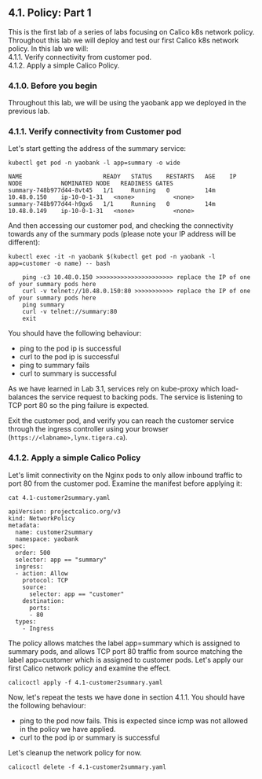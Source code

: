 ## 4.1. Policy: Part 1

This is the first lab of a series of labs focusing on Calico k8s network policy. Throughout this lab we will deploy and test our first Calico k8s network policy. 
In this lab we will: \
4.1.1. Verify connectivity from customer pod. \
4.1.2. Apply a simple Calico Policy.

### 4.1.0. Before you begin

Throughout this lab, we will be using the yaobank app we deployed in the previous lab.

### 4.1.1. Verify connectivity from Customer pod

Let's start getting the address of the summary service:

```
kubectl get pod -n yaobank -l app=summary -o wide
```
```
NAME                       READY   STATUS    RESTARTS   AGE    IP            NODE           NOMINATED NODE   READINESS GATES
summary-748b977d44-8vt45   1/1     Running   0          14m   10.48.0.150    ip-10-0-1-31   <none>           <none>
summary-748b977d44-h9gx6   1/1     Running   0          14m   10.48.0.149    ip-10-0-1-31   <none>           <none>
```

And then accessing our customer pod, and checking the connectivity towards any of the summary pods (please note your IP address will be different):

```
kubectl exec -it -n yaobank $(kubectl get pod -n yaobank -l app=customer -o name) -- bash
```
```
	ping -c3 10.48.0.150 >>>>>>>>>>>>>>>>>>>>>> replace the IP of one of your summary pods here
	curl -v telnet://10.48.0.150:80 >>>>>>>>>>> replace the IP of one of your summary pods here
	ping summary
	curl -v telnet://summary:80
	exit
```

You should have the following behaviour:
* ping to the pod ip is successful
* curl to the pod ip is successful
* ping to summary fails
* curl to summary is successful

As we have learned in Lab 3.1, services rely on kube-proxy which load-balances the service request to backing pods. The service is listening to TCP port 80 so the ping failure is expected.

Exit the customer pod, and verify you can reach the customer service through the ingress controller using your browser (`https://<labname>,lynx.tigera.ca`).

### 4.1.2. Apply a simple Calico Policy

Let's limit connectivity on the Nginx pods to only allow inbound traffic to port 80 from the customer pod.
Examine the manifest before applying it:

``` 
cat 4.1-customer2summary.yaml 
```
```
apiVersion: projectcalico.org/v3
kind: NetworkPolicy
metadata:
  name: customer2summary
  namespace: yaobank
spec:
  order: 500
  selector: app == "summary"
  ingress:
  - action: Allow
    protocol: TCP
    source:
      selector: app == "customer"
    destination:
      ports:
      - 80
  types:
    - Ingress
```

The policy allows matches the label app=summary which is assigned to summary pods, and allows TCP port 80 traffic from source matching the label app=customer which is assigned to customer pods.
Let's apply our first Calico network policy and examine the effect.

```
calicoctl apply -f 4.1-customer2summary.yaml 
```

Now, let's repeat the tests we have done in section 4.1.1.
You should have the following behaviour:

* ping to the pod now fails. This is expected since icmp was not allowed in the policy we have applied.
* curl to the pod ip or summary is successful

Let's cleanup the network policy for now.

```
calicoctl delete -f 4.1-customer2summary.yaml 
```
